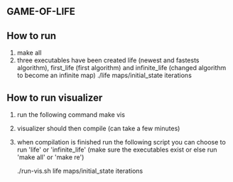 ## GAME-OF-LIFE

## How to run

1. make all
2. three executables have been created life (newest and fastests algorithm), first_life (first algorithm) and infinite_life (changed algorithm to become an infinite map)
	./life maps/initial_state iterations


## How to run visualizer

1. run the following command
	make vis
2. visualizer should then compile (can take a few minutes)
3. when compilation is finished run the following script
	you can choose to run 'life' or 'infinite_life' (make sure the executables exist or else run 'make all' or 'make re')

	./run-vis.sh life maps/initial_state iterations
